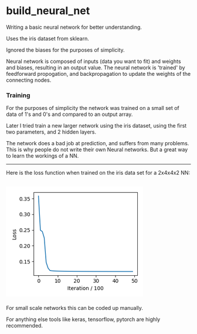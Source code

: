 # build_neural_net
Writing a basic neural network for better understanding. 

Uses the iris dataset from sklearn. 

Ignored the biases for the purposes of simplicity. 

Neural network is composed of inputs (data you want to fit) and weights and biases, resulting in an output value. 
The neural network is 'trained' by feedforward propogation, and backpropagation to update the weights of the connecting nodes. 

### Training
For the purposes of simplicity the network was trained on a small set of data of 1's and 0's and compared to an output array.

Later I tried train a new larger network using the iris dataset, using the first two parameters, and 2 hidden layers. 

The network does a bad job at prediction, and suffers from many problems. This is why people do not write their own Neural networks. But a great way to learn the workings of a NN. 

---
Here is the loss function when trained on the iris data set for a 2x4x4x2 NN:

![Loss Trend](https://github.com/ofionnad/build_neural_net/blob/master/loss_vs_iteration.png "Loss function vs iteration")
---
For small scale networks this can be coded up manually. 

For anything else tools like keras, tensorflow, pytorch are highly recommended. 
